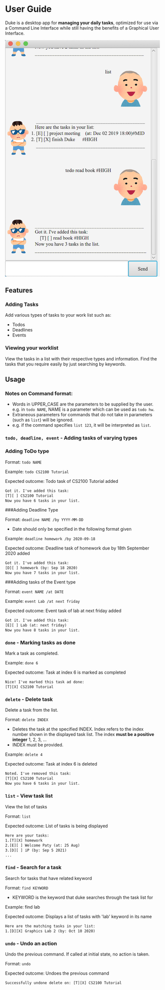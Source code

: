 # User Guide

Duke is a desktop app for **managing your daily tasks**, optimized for use via a
Command Line Interface while still having the benefits of a Graphical User Interface.

![Image of UI](ui.png)

## Features 

### Adding Tasks

Add various types of tasks to your work list such as:
* Todos
* Deadlines
* Events

### Viewing your worklist
View the tasks in a list with their respective types and information. Find the tasks that you require
easily by just searching by keywords.

## Usage

### Notes on Command format:
* Words in UPPER_CASE are the parameters to be supplied by the user.
e.g. in `todo NAME`, NAME is a parameter which can be used as `todo hw`.
* Extraneous parameters for commands that do not take in parameters (such as 
`list`) will be ignored.
* e.g. if the command specifies `list 123`, it will be interpreted as `list`.


### `todo, deadline, event` - Adding tasks of varying types

### Adding ToDo type

Format: `todo NAME`

Example: 
`todo CS2100 Tutorial`

Expected outcome: Todo task of CS2100 Tutorial added


```
Got it. I've added this task:
[T][ ] CS2100 Tutorial
Now you have 6 tasks in your list.
```

###Adding Deadline Type

Format: `deadline NAME /by YYYY-MM-DD`
* Date should only be specified in the following format given

Example:
`deadline homework /by 2020-09-18`

Expected outcome: Deadline task of homework due by 18th September 2020 added

```
Got it. I've added this task:
[D][ ] homework (by: Sep 18 2020)
Now you have 7 tasks in your list.
```

###Adding tasks of the Event type

Format: `event NAME /at DATE`

Example:
`event Lab /at next friday`

Expected outcome: Event task of lab at next friday added
```
Got it. I've added this task:
[E][ ] Lab (at: next friday)
Now you have 8 tasks in your list.
```

### `done` - Marking tasks as done

Mark a task as completed.

Example: `done 6`

Expected outcome: Task at index 6 is marked as completed

```
Nice! I've marked this task ad done:
[T][X] CS2100 Tutorial
```

### `delete` - Delete task

Delete a task from the list.

Format: `delete INDEX`
* Deletes the task at the specified INDEX. Index refers to the index number shown
in the displayed task list. The index **must be a positive integer** 1, 2, 3, ...
* INDEX must be provided.

Example: `delete 4`

Expected outcome: Task at index 6 is deleted

```
Noted. I've removed this task:
[T][X] CS2100 Tutorial
Now you have 6 tasks in your list.
```

### `list` - View task list

View the list of tasks

Format: `list`

Expected outcome: List of tasks is being displayed

```
Here are your tasks:
1.[T][X] homework
2.[E][ ] Welcome Paty (at: 25 Aug)
3.[D][ ] iP (by: Sep 5 2021)
...
```

### `find` - Search for a task

Search for tasks that have related keyword

Format: `find KEYWORD`
* KEYWORD is the keyword that duke searches through the task list for

Example: find lab

Expected outcome: Displays a list of tasks with 'lab' keyword in its name

```
Here are the matching tasks in your list:
1.[D][X] Graphics Lab 2 (by: Oct 10 2020)
```

### `undo` - Undo an action

Undo the previous command. If called at initial state, no action is taken.

Format: `undo`

Expected outcome: Undoes the previous command 

```
Successfully undone delete on: [T][X] CS2100 Tutorial
```